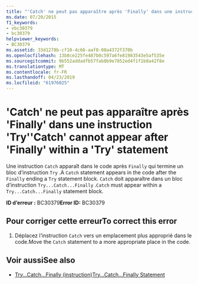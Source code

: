 ```yaml
---
title: "'Catch' ne peut pas apparaître après 'Finally' dans une instruction 'Try'"
ms.date: 07/20/2015
f1_keywords:
- vbc30379
- bc30379
helpviewer_keywords:
- BC30379
ms.assetid: 33d1278b-cf10-4c66-aaf8-08a4372f370b
ms.openlocfilehash: 13b8ce225fe487b0c597a6fe81983543e5af535e
ms.sourcegitcommit: 9b552addadfb57fab0b9e7852ed4f1f1b8a42f8e
ms.translationtype: MT
ms.contentlocale: fr-FR
ms.lasthandoff: 04/23/2019
ms.locfileid: "61976025"
---
```

# <a name="catch-cannot-appear-after-finally-within-a-try-statement"></a><span data-ttu-id="3a8db-102">'Catch' ne peut pas apparaître après 'Finally' dans une instruction 'Try'</span><span class="sxs-lookup"><span data-stu-id="3a8db-102">'Catch' cannot appear after 'Finally' within a 'Try' statement</span></span>
<span data-ttu-id="3a8db-103">Une instruction `Catch` apparaît dans le code après `Finally` qui termine un bloc d’instruction `Try` .</span><span class="sxs-lookup"><span data-stu-id="3a8db-103">A `Catch` statement appears in the code after the `Finally` ending a `Try` statement block.</span></span> <span data-ttu-id="3a8db-104">`Catch` doit apparaître dans un bloc d’instruction `Try...Catch...Finally` .</span><span class="sxs-lookup"><span data-stu-id="3a8db-104">`Catch` must appear within a `Try...Catch...Finally` statement block.</span></span>  
  
 <span data-ttu-id="3a8db-105">**ID d’erreur :** BC30379</span><span class="sxs-lookup"><span data-stu-id="3a8db-105">**Error ID:** BC30379</span></span>  
  
## <a name="to-correct-this-error"></a><span data-ttu-id="3a8db-106">Pour corriger cette erreur</span><span class="sxs-lookup"><span data-stu-id="3a8db-106">To correct this error</span></span>  
  
1. <span data-ttu-id="3a8db-107">Déplacez l’instruction `Catch` vers un emplacement plus approprié dans le code.</span><span class="sxs-lookup"><span data-stu-id="3a8db-107">Move the `Catch` statement to a more appropriate place in the code.</span></span>  
  
## <a name="see-also"></a><span data-ttu-id="3a8db-108">Voir aussi</span><span class="sxs-lookup"><span data-stu-id="3a8db-108">See also</span></span>

- [<span data-ttu-id="3a8db-109">Try...Catch...Finally (instruction)</span><span class="sxs-lookup"><span data-stu-id="3a8db-109">Try...Catch...Finally Statement</span></span>](../../visual-basic/language-reference/statements/try-catch-finally-statement.md)
